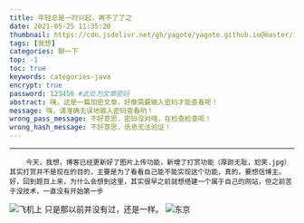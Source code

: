 ```yaml
---
title: 年轻总是一时兴起，再不了了之
date: 2021-05-25 11:35:20
thumbnail: https://cdn.jsdelivr.net/gh/yagote/yagote.github.io@master/img/小黄人3.jpg
tags: [我想]
categories: 聊一下
top: -1
toc: true
keywords: categories-java
encrypt: true
password: 123456 #此处为文章密码
abstract: 咦，这是一篇加密文章，好像需要输入密码才能查看呢！
message: 嗨，请准确无误地输入密码查看哟！
wrong_pass_message: 不好意思，密码没对哦，在检查检查呢！
wrong_hash_message: 不好意思，信息无法验证！
---
```

---
<!--more-->
		今天，我想，博客已经更新好了图片上传功能，新增了打赏功能（厚颜无耻，尬笑.jpg）其实打赏并不是现在的目的，主要是为了看看自己能不能实现这个功能，真的，要想信博主。好，回到题目上来，为什么会想到这里，其实很早之前就想搭建一个属于自己的网站，但之前苦于没技术，一直没有开始第一步

![飞机上](https://cdn.jsdelivr.net/gh/yagote/bloIm@master/im/飞机上.jpg)
只是那以前并没有过，还是一样。
![东京]( https://cdn.jsdelivr.net/gh/yagote/bloIm@master/im/东京.jpg)